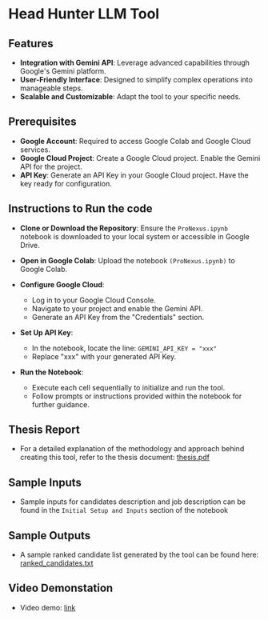 # Head Hunter LLM Tool

## Features
* **Integration with Gemini API**: Leverage advanced capabilities through Google's Gemini platform.
* **User-Friendly Interface**: Designed to simplify complex operations into manageable steps.
* **Scalable and Customizable**: Adapt the tool to your specific needs.

## Prerequisites
* **Google Account**: Required to access Google Colab and Google Cloud services.
* **Google Cloud Project**: Create a Google Cloud project. Enable the Gemini API for the project.
* **API Key**: Generate an API Key in your Google Cloud project. Have the key ready for configuration.

## Instructions to Run the code
* **Clone or Download the Repository**: Ensure the ```ProNexus.ipynb``` notebook is downloaded to your local system or accessible in Google Drive.

* **Open in Google Colab**: Upload the notebook ```(ProNexus.ipynb)``` to Google Colab.

* **Configure Google Cloud**:

    - Log in to your Google Cloud Console.
    - Navigate to your project and enable the Gemini API.
    - Generate an API Key from the "Credentials" section.

* **Set Up API Key**:
   - In the notebook, locate the line: ```GEMINI_API_KEY = "xxx"```
   - Replace "xxx" with your generated API Key.
 
* **Run the Notebook**:

   - Execute each cell sequentially to initialize and run the tool.
   - Follow prompts or instructions provided within the notebook for further guidance.

## Thesis Report
* For a detailed explanation of the methodology and approach behind creating this tool, refer to the thesis document: [thesis.pdf](./Thesis.pdf)

## Sample Inputs
* Sample inputs for candidates description and job description can be found in the ```Initial Setup and Inputs``` section of the notebook

## Sample Outputs
* A sample ranked candidate list generated by the tool can be found here: [ranked_candidates.txt](./ranked_candidates.txt)

## Video Demonstation
* Video demo: [link](https://drive.google.com/file/d/1PdFsQVe1U_buSMe0wWF4iEw2NzSY7QWe/view?usp=sharing)
